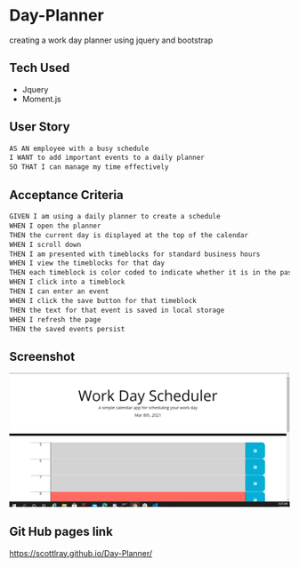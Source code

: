 # Day-Planner
creating a work day planner using jquery and bootstrap

## Tech Used
* Jquery
* Moment.js


## User Story

```md
AS AN employee with a busy schedule
I WANT to add important events to a daily planner
SO THAT I can manage my time effectively
```

## Acceptance Criteria

```md
GIVEN I am using a daily planner to create a schedule
WHEN I open the planner
THEN the current day is displayed at the top of the calendar
WHEN I scroll down
THEN I am presented with timeblocks for standard business hours
WHEN I view the timeblocks for that day
THEN each timeblock is color coded to indicate whether it is in the past, present, or future
WHEN I click into a timeblock
THEN I can enter an event
WHEN I click the save button for that timeblock
THEN the text for that event is saved in local storage
WHEN I refresh the page
THEN the saved events persist
```

## Screenshot 

![screenshot of the landing page](https://github.com/ScottLRay/Day-Planner/blob/main/assets/images/screenshot.png)



## Git Hub pages link 
https://scottlray.github.io/Day-Planner/